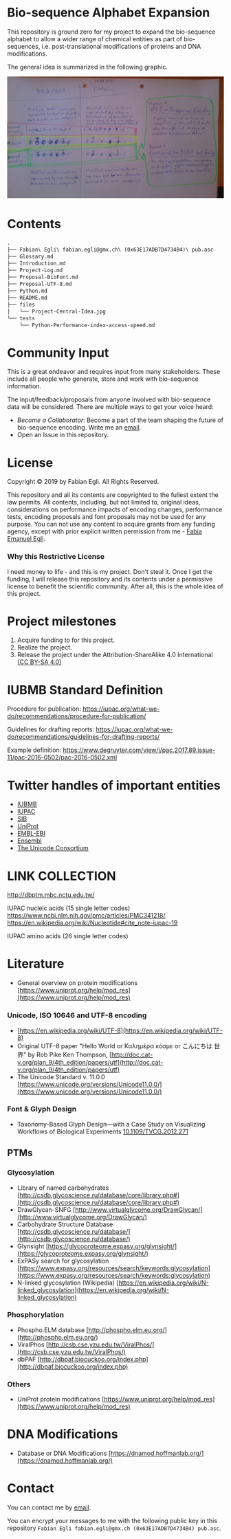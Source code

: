# Bio-sequence Alphabet Expansion

This repository is ground zero for my project to expand the bio-sequence
alphabet to allow a wider range of chemical entities as part of bio-sequences,
i.e. post-translational modifications of proteins and DNA modifications.

The general idea is summarized in the following graphic.

![Project-Central-Idea.jpg A visual and textual explanation of the project ideas and goals.](/files/Project-Central-Idea.jpg)


# Contents

```
.
├── Fabian\ Egli\ fabian.egli@gmx.ch\ (0x63E17ADB7D4734B4)\ pub.asc
├── Glossary.md
├── Introduction.md
├── Project-Log.md
├── Proposal-BioFont.md
├── Proposal-UTF-8.md
├── Python.md
├── README.md
├── files
│   └── Project-Central-Idea.jpg
└── tests
    └── Python-Performance-index-access-speed.md
```


# Community Input

This is a great endeavor and requires input from many stakeholders. These
include all people who generate, store and work with bio-sequence information.

The input/feedback/proposals from anyone involved with bio-sequence data will be
considered. There are multiple ways to get your voice heard:

* *Become a Collaborator*: Become a part of the team shaping the future of
bio-sequence encoding. Write me an [email][1].
* Open an Issue in this repository.


# License

Copyright © 2019 by Fabian Egli.
All Rights Reserved.

This repository and all its contents are copyrighted to the fullest extent the
law permits. All contents, including, but not limited to, original ideas,
considerations on performance impacts of encoding changes, performance tests,
encoding proposals and font proposals may not be used for any purpose. You can
not use any content to acquire grants from any funding agency, except with
prior explicit written permission from me - [Fabia Emanuel Egli][1].


### Why this Restrictive License

I need money to life - and this is my project. Don't steal it. Once I get the
funding, I will release this repository and its contents under a permissive
license to benefit the scientific community. After all, this is the whole idea
of this project.


# Project milestones

1. Acquire funding to for this project.
2. Realize the project.
3. Release the project under the Attribution-ShareAlike 4.0 International [(CC
  BY-SA 4.0)](https://creativecommons.org/licenses/by-sa/4.0/)


# IUBMB Standard Definition

Procedure for publication:
https://iupac.org/what-we-do/recommendations/procedure-for-publication/

Guidelines for drafting reports:
https://iupac.org/what-we-do/recommendations/guidelines-for-drafting-reports/

Example definition:
https://www.degruyter.com/view/j/pac.2017.89.issue-11/pac-2016-0502/pac-2016-0502.xml

# Twitter handles of important entities

* [IUBMB](https://twitter.com/iubmb)
* [IUPAC](https://twitter.com/iupac)
* [SIB](https://twitter.com/ISBSIB)
* [UniProt](https://twitter.com/uniprot)
* [EMBL-EBI](https://twitter.com/emblebi)
* [Ensembl](https://twitter.com/ensembl)
* [The Unicode Consortium](https://twitter.com/unicode)


# LINK COLLECTION
http://dbptm.mbc.nctu.edu.tw/

IUPAC nucleic acids (15 single letter codes)
https://www.ncbi.nlm.nih.gov/pmc/articles/PMC341218/
https://en.wikipedia.org/wiki/Nucleotide#cite_note-iupac-19

IUPAC amino acids (26 single letter codes)

# Literature

* General overview on protein modifications [https://www.uniprot.org/help/mod_res](https://www.uniprot.org/help/mod_res)

### Unicode, ISO 10646 and UTF-8 encoding

* [https://en.wikipedia.org/wiki/UTF-8](https://en.wikipedia.org/wiki/UTF-8)
* Original UTF-8 paper "Hello World or Καλημέρα κόσμε or こんにちは 世界" by Rob Pike Ken Thompson, [http://doc.cat-v.org/plan_9/4th_edition/papers/utf](http://doc.cat-v.org/plan_9/4th_edition/papers/utf)
* The Unicode Standard v. 11.0.0 [https://www.unicode.org/versions/Unicode11.0.0/](https://www.unicode.org/versions/Unicode11.0.0/)

### Font & Glyph Design

* Taxonomy-Based Glyph Design—with a Case Study on Visualizing Workflows of Biological Experiments [10.1109/TVCG.2012.271](https://doi.org/10.1109/TVCG.2012.271)

## PTMs

### Glycosylation

* Library of named carbohydrates [http://csdb.glycoscience.ru/database/core/library.php#](http://csdb.glycoscience.ru/database/core/library.php#)
* DrawGlycan-SNFG [http://www.virtualglycome.org/DrawGlycan/](http://www.virtualglycome.org/DrawGlycan/)
* Carbohydrate Structure Database [http://csdb.glycoscience.ru/database/](http://csdb.glycoscience.ru/database/)
* Glynsight [https://glycoproteome.expasy.org/glynsight/](https://glycoproteome.expasy.org/glynsight/)
* ExPASy search for glycosylation [https://www.expasy.org/resources/search/keywords:glycosylation](https://www.expasy.org/resources/search/keywords:glycosylation)
* N-linked glycosylation (Wikipedia) [https://en.wikipedia.org/wiki/N-linked_glycosylation](https://en.wikipedia.org/wiki/N-linked_glycosylation)

### Phosphorylation

* Phospho.ELM database [http://phospho.elm.eu.org/](http://phospho.elm.eu.org/)
* ViralPhos [http://csb.cse.yzu.edu.tw/ViralPhos/](http://csb.cse.yzu.edu.tw/ViralPhos/)
* dbPAF [http://dbpaf.biocuckoo.org/index.php](http://dbpaf.biocuckoo.org/index.php)

### Others

* UniProt protein modifications [https://www.uniprot.org/help/mod_res](https://www.uniprot.org/help/mod_res)

# DNA Modifications

* Database or DNA Modifications [https://dnamod.hoffmanlab.org/](https://dnamod.hoffmanlab.org/)


# Contact

You can contact me by [email][1].

You can encrypt your messages to me with the following public key in this repository `Fabian Egli fabian.egli@gmx.ch (0x63E17ADB7D4734B4) pub.asc`.

[1]: mailto:fabian.egli@gmx.ch
